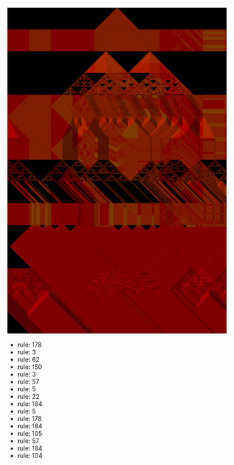 ![photo](./output.png) 
 * rule: 178
* rule: 3
* rule: 62
* rule: 150
* rule: 3
* rule: 57
* rule: 5
* rule: 22
* rule: 184
* rule: 5
* rule: 178
* rule: 184
* rule: 105
* rule: 57
* rule: 184
* rule: 104
